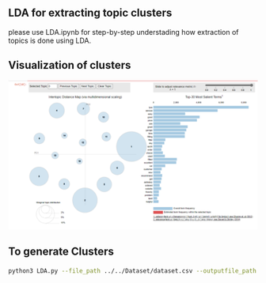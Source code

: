 ## LDA for extracting topic clusters

please use LDA.ipynb for step-by-step understading how extraction of topics is done using LDA.

## Visualization of clusters 

![Cluster Visualization using LDA](LDA-cluster-visualization.png?raw=true "Cluster Visualization with LDA")

## To generate Clusters

```bash
python3 LDA.py --file_path ../../Dataset/dataset.csv --outputfile_path <file where the clusters should be written>
```


